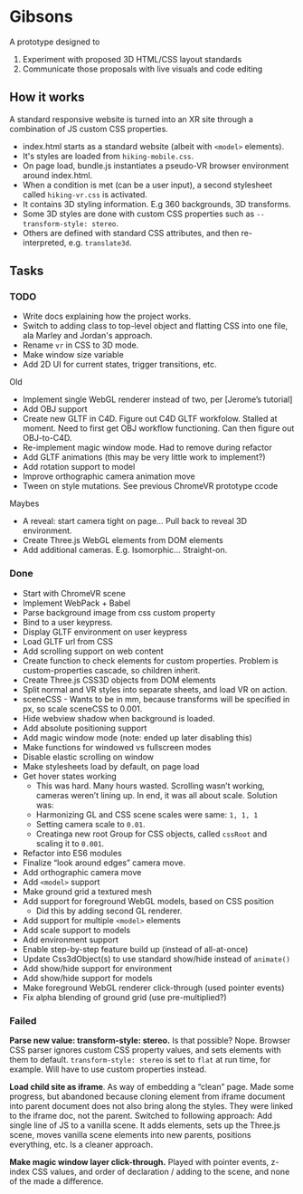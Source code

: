# Gibsons

A prototype designed to 

1) Experiment with proposed 3D HTML/CSS layout standards
2) Communicate those proposals with live visuals and code editing

## How it works

A standard responsive website is turned into an XR site through a combination of JS custom CSS properties.

* index.html starts as a standard website (albeit with `<model>` elements).
* It's styles are loaded from `hiking-mobile.css`.
* On page load, bundle.js instantiates a pseudo-VR browser environment around index.html.
* When a condition is met (can be a user input), a second stylesheet called `hiking-vr.css` is activated.
* It contains 3D styling information. E.g 360 backgrounds, 3D transforms.
* Some 3D styles are done with custom CSS properties such as `--transform-style: stereo`.
* Others are defined with standard CSS attributes, and then re-interpreted, e.g. `translate3d`.

## Tasks

### TODO

- Write docs explaining how the project works.
- Switch to adding class to top-level object and flatting CSS into one file, ala Marley and Jordan's approach.
- Rename `vr` in CSS to 3D mode.
- Make window size variable
- Add 2D UI for current states, trigger transitions, etc.

Old

- Implement single WebGL renderer instead of two, per [Jerome’s tutorial]
- Add OBJ support
- Create new GLTF in C4D. Figure out C4D GLTF workfolow. Stalled at moment. Need to first get OBJ workflow functioning. Can then figure out OBJ-to-C4D.
- Re-implement magic window mode. Had to remove during refactor
- Add GLTF animations (this may be very little work to implement?)
- Add rotation support to model
- Improve orthographic camera animation move
- Tween on style mutations. See previous ChromeVR prototype ccode 

Maybes

- A reveal: start camera tight on page… Pull back to reveal 3D environment.
- Create Three.js WebGL elements from DOM elements
- Add additional cameras. E.g. Isomorphic… Straight-on.


### Done

- Start with ChromeVR scene 
- Implement WebPack + Babel
- Parse background image from css custom property
- Bind to a user keypress.
- Display GLTF environment on user keypress
- Load GLTF url from CSS
- Add scrolling support on web content
- Create function to check elements for custom properties. Problem is custom-properties cascade, so children inherit.
- Create Three.js CSS3D objects from DOM elements
- Split normal and VR styles into separate sheets, and load VR on action.
- sceneCSS - Wants to be in mm, because transforms will be specified in px, so scale sceneCSS to 0.001.
- Hide webview shadow when background is loaded.
- Add absolute positioning support
- Add magic window mode (note: ended up later disabling this)
- Make functions for windowed vs fullscreen modes
- Disable elastic scrolling on window
- Make stylesheets load by default, on page load
- Get hover states working
  - This was hard. Many hours wasted. Scrolling wasn’t working, cameras weren’t lining up. In end, it was all about scale. Solution was: 
  - Harmonizing GL and CSS scene scales were same: `1, 1, 1`
  - Setting camera scale to `0.01`. 
  - Creatinga new root Group for CSS objects, called `cssRoot` and scaling it to `0.001`.
- Refactor into ES6 modules
- Finalize “look around edges” camera move.
- Add orthographic camera move
- Add `<model>` support
- Make ground grid a textured mesh
- Add support for foreground WebGL models, based on CSS position
  - Did this by adding second GL renderer.
- Add support for multiple `<model>` elements
- Add scale support to models
- Add environment support
- Enable step-by-step feature build up (instead of all-at-once)
- Update Css3dObject(s) to use standard show/hide instead of `animate()`
- Add show/hide support for environment
- Add show/hide support for models
- Make foreground WebGL renderer click-through (used pointer events)
- Fix alpha blending of ground grid (use pre-multiplied?)

### Failed

**Parse new value: transform-style: stereo.** Is that possible? Nope. Browser CSS parser ignores custom CSS property values, and sets elements with them to default. `transform-style: stereo` is set to `flat` at run time, for example. Will have to use custom properties instead. 

**Load child site as iframe**. As way of embedding a “clean” page. Made some progress, but abandoned because cloning element from iframe document into parent document does not also bring along the styles. They were linked to the iframe doc, not the parent. Switched to following approach: Add single line of JS to a vanilla scene. It adds elements, sets up the Three.js scene, moves vanilla scene elements into new parents, positions everything, etc. Is a cleaner approach.

**Make magic window layer click-through.** Played with pointer events, z-index CSS values, and order of declaration / adding to the scene, and none of the made a difference. 


